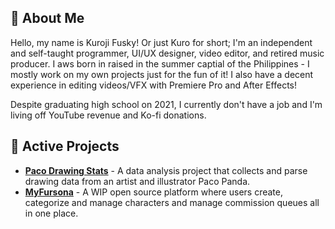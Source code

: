 ## 🦊 About Me
Hello, my name is Kuroji Fusky! Or just Kuro for short; I'm an independent and self-taught programmer, UI/UX designer, video editor, and retired music producer. I aws born in raised in the summer captial of the Philippines - I mostly work on my own projects just for the fun of it! I also have a decent experience in editing videos/VFX with Premiere Pro and After Effects!

Despite graduating high school on 2021, I currently don't have a job and I'm living off YouTube revenue and Ko-fi donations.

## 🌟 Active Projects
- **[Paco Drawing Stats][paco]** - A data analysis project that collects and parse drawing data from an artist and illustrator Paco Panda.
- **[MyFursona][mf]** - A WIP open source platform where users create, categorize and manage characters and manage commission queues all in one place.

<!--- Projects --->
[mf]: https://github.com/MyFursona-Project/MyFursona
[paco]: https://github.com/kuroji-fusky/pandapaco-drawing-stats
[tfv]: https://github.com/foxington-vault

<!--- Socials --->
[website]: https://kurojifusky.com/
[yt]: https://www.youtube.com/@kuroji_fusky
[twt]: https://twitter.com/kuroji_fusky
